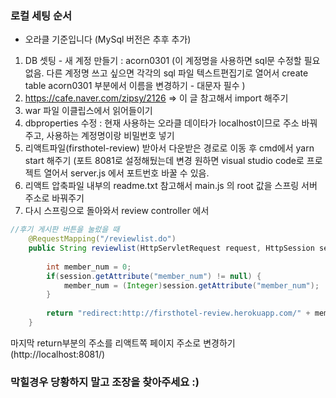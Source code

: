 ### 로컬 세팅 순서 ###

* 오라클 기준입니다 (MySql 버전은 추후 추가)

1. DB 셋팅 - 새 계정 만들기 : acorn0301 (이 계정명을 사용하면 sql문 수정할 필요 없음. 다른 계정명 쓰고 싶으면 각각의 sql 파일 텍스트편집기로 열어서 create table acorn0301 부분에서 이름을 변경하기 - 대문자 필수  )
2. https://cafe.naver.com/zipsy/2126 => 이 글 참고해서 import 해주기
3. war 파일 이클립스에서 읽어들이기
4. dbproperties 수정 : 현재 사용하는 오라클 데이타가 localhost이므로 주소 바꿔주고, 사용하는 계정명이랑 비밀번호 넣기 
5. 리액트파일(firsthotel-review) 받아서 다운받은 경로로 이동 후 cmd에서 yarn start 해주기 (포트 8081로 설정해뒀는데 변경 원하면 visual studio code로 프로젝트 열어서 server.js 에서 포트번호 바꿀 수 있음.
6. 리액트 압축파일 내부의 readme.txt 참고해서 main.js 의 root 값을 스프링 서버 주소로 바꿔주기
7. 다시 스프링으로 돌아와서 review controller 에서 
```java
//후기 게시판 버튼을 눌렀을 때 
	@RequestMapping("/reviewlist.do")
	public String reviewlist(HttpServletRequest request, HttpSession session) {
		
		int member_num = 0;
		if(session.getAttribute("member_num") != null) {
			member_num = (Integer)session.getAttribute("member_num");
		}
		
		return "redirect:http://firsthotel-review.herokuapp.com/" + member_num;
	}
```
마지막 return부분의 주소를 리액트쪽 페이지 주소로 변경하기(http://localhost:8081/)

### 막힐경우 당황하지 말고 조장을 찾아주세요 :)
